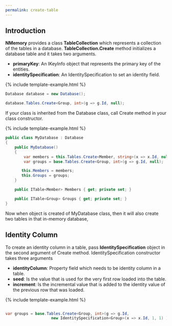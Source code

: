 ```yaml
---
permalink: create-table
---
```


## Introduction
 
**NMemory** provides a class **TableCollection** which represents a collection of the tables in a database. **TableCollection.Create** method initializes a database table and it takes two arguments.

 - **primaryKey**: An IKeyInfo object that represents the primary key of the entities.
 - **identitySpecification**: An IdentitySpecification to set an identity field.

{% include template-example.html %} 
```csharp
Database database = new Database();

database.Tables.Create<Group, int>(g => g.Id, null);
```

If your class is inherited from the Database class, call Create method in your class constructor. 

{% include template-example.html %} 
```csharp
public class MyDatabase : Database
{
    public MyDatabase()
    {
        var members = this.Tables.Create<Member, string>(x => x.Id, null);
        var groups = base.Tables.Create<Group, int>(g => g.Id, null);

       this.Members = members;
       this.Groups = groups;
    }

    public ITable<Member> Members { get; private set; }

    public ITable<Group> Groups { get; private set; }
}
```

Now when object is created of MyDatabase class, then it will also create two tables in that in-memory database, 

## Identity Column

To create an identity column in a table, pass **IdentitySpecification** object in the second argument of Create method. IdentitySpecification constructor takes three arguments

 - **identityColumn**: Property field which needs to be identity column in a table.
 - **seed**: Is the value that is used for the very first row loaded into the table.
 - **increment**: Is the incremental value that is added to the identity value of the previous row that was loaded.

{% include template-example.html %} 
```csharp

var groups = base.Tables.Create<Group, int>(g => g.Id, 
                    new IdentitySpecification<Group>(x => x.Id, 1, 1) );

```


